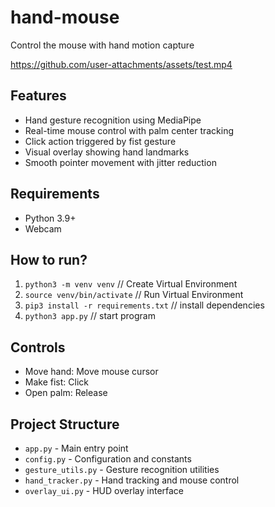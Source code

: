 # hand-mouse

Control the mouse with hand motion capture

https://github.com/user-attachments/assets/test.mp4

## Features

- Hand gesture recognition using MediaPipe
- Real-time mouse control with palm center tracking
- Click action triggered by fist gesture
- Visual overlay showing hand landmarks
- Smooth pointer movement with jitter reduction

## Requirements

- Python 3.9+
- Webcam

## How to run?

1. `python3 -m venv venv` // Create Virtual Environment
2. `source venv/bin/activate` // Run Virtual Environment
3. `pip3 install -r requirements.txt` // install dependencies
4. `python3 app.py` // start program

## Controls

- Move hand: Move mouse cursor
- Make fist: Click
- Open palm: Release

## Project Structure

- `app.py` - Main entry point
- `config.py` - Configuration and constants
- `gesture_utils.py` - Gesture recognition utilities
- `hand_tracker.py` - Hand tracking and mouse control
- `overlay_ui.py` - HUD overlay interface
